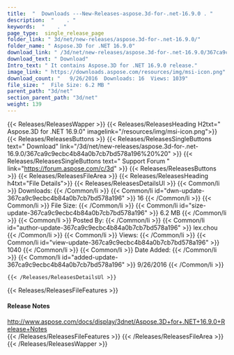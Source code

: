 ```yaml
---
title:  "  Downloads ---New-Releases-aspose.3d-for-.net-16.9.0 . " 
description:  "    . " 
keywords:  "    . " 
page_type:  single_release_page
folder_link: " 3d/net/new-releases/aspose.3d-for-.net-16.9.0/"
folder_name: " Aspose.3D for .NET 16.9.0"
download_link: " /3d/net/new-releases/aspose.3d-for-.net-16.9.0/367ca9c9ecbc4b84a0b7cb7bd578a196"
download_text: " Download"
Intro_text: " It contains Aspose.3D for .NET 16.9.0 release."
image_link: " https://downloads.aspose.com/resources/img/msi-icon.png"
download_count: "   9/26/2016  Downloads: 16  Views: 1039"
file_size: "  File Size: 6.2 MB "
parent_path: "3d/net"
section_parent_path: "3d/net"
weight: 139 
---
```


{{< Releases/ReleasesWapper >}}
  {{< Releases/ReleasesHeading H2txt=" Aspose.3D for .NET 16.9.0" imagelink="/resources/img/msi-icon.png">}}
  {{< Releases/ReleasesButtons >}}
    {{< Releases/ReleasesSingleButtons text=" Download" link="/3d/net/new-releases/aspose.3d-for-.net-16.9.0/367ca9c9ecbc4b84a0b7cb7bd578a196%20%20" >}}
    {{< Releases/ReleasesSingleButtons text=" Support Forum " link="https://forum.aspose.com/c/3d" >}}
  {{< Releases/ReleasesButtons >}}
  {{< Releases/ReleasesFileArea >}}
    {{< Releases/ReleasesHeading h4txt="File Details">}}
    {{< Releases/ReleasesDetailsUl >}}
            {{< Common/li  >}} Downloads: {{< /Common/li >}} 
      {{< Common/li id="dwn-update-367ca9c9ecbc4b84a0b7cb7bd578a196" >}} 16 {{< /Common/li >}} 
      {{< Common/li  >}} File Size: {{< /Common/li >}} 
      {{< Common/li id="size-update-367ca9c9ecbc4b84a0b7cb7bd578a196" >}} 6.2 MB {{< /Common/li >}} 
      {{< Common/li  >}} Posted By: {{< /Common/li >}} 
      {{< Common/li id="author-update-367ca9c9ecbc4b84a0b7cb7bd578a196" >}} lex.chou {{< /Common/li >}} 
      {{< Common/li  >}} Views: {{< /Common/li >}} 
      {{< Common/li id="view-update-367ca9c9ecbc4b84a0b7cb7bd578a196" >}} 1040 {{< /Common/li >}} 
      {{< Common/li  >}} Date Added: {{< /Common/li >}} 
      {{< Common/li id="added-update-367ca9c9ecbc4b84a0b7cb7bd578a196" >}} 9/26/2016 {{< /Common/li >}} 

    {{< /Releases/ReleasesDetailsUl >}}

  {{< Releases/ReleasesFileFeatures >}}
      <h4>Release Notes</h4><div><a href="http://www.aspose.com/docs/display/3dnet/Aspose.3D+for+.NET+16.9.0+Release+Notes">http://www.aspose.com/docs/display/3dnet/Aspose.3D+for+.NET+16.9.0+Release+Notes</a></div>
  {{< /Releases/ReleasesFileFeatures >}}
 {{< /Releases/ReleasesFileArea >}}
{{< /Releases/ReleasesWapper >}}


